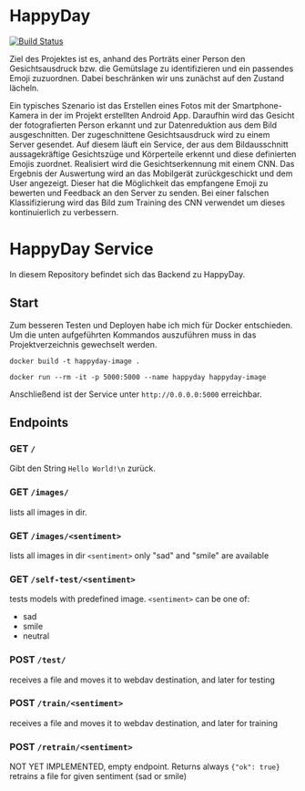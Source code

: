 # HappyDay
[![Build Status](https://travis-ci.com/ofesseler/happy-day-service.svg?token=XbzPwgk1rQCmoqtErPQz&branch=master)](https://travis-ci.com/ofesseler/happy-day-service)

Ziel des Projektes ist es, anhand des Porträts einer Person den Gesichtsausdruck bzw. die Gemütslage zu identifizieren und ein passendes Emoji zuzuordnen.
Dabei beschränken wir uns zunächst auf den Zustand lächeln.

Ein typisches Szenario ist das Erstellen eines Fotos mit der Smartphone-Kamera in der im Projekt erstellten Android App.
Daraufhin wird das Gesicht der fotografierten Person erkannt und zur Datenreduktion aus dem Bild ausgeschnitten.
Der zugeschnittene Gesichtsausdruck wird zu einem Server gesendet.
Auf diesem läuft ein Service, der aus dem Bildausschnitt aussagekräftige Gesichtszüge und Körperteile erkennt und diese definierten Emojis zuordnet.
Realisiert wird die Gesichtserkennung mit einem CNN.
Das Ergebnis der Auswertung wird an das Mobilgerät zurückgeschickt und dem User angezeigt.
Dieser hat die Möglichkeit das empfangene Emoji zu bewerten und Feedback an den Server zu senden.
Bei einer falschen Klassifizierung wird das Bild zum Training des CNN verwendet um dieses kontinuierlich zu verbessern.

# HappyDay Service

In diesem Repository befindet sich das Backend zu HappyDay.

## Start

Zum besseren Testen und Deployen habe ich mich für Docker entschieden.
Um die unten aufgeführten Kommandos auszuführen muss in das Projektverzeichnis gewechselt werden.

```
docker build -t happyday-image .

docker run --rm -it -p 5000:5000 --name happyday happyday-image
```

Anschließend ist der Service unter `http://0.0.0.0:5000` erreichbar.

## Endpoints

### GET `/`
Gibt den String `Hello World!\n` zurück.

### GET `/images/`
lists all images in dir.

### GET `/images/<sentiment>`
lists all images in dir `<sentiment>` only "sad" and "smile" are available

### GET `/self-test/<sentiment>`
tests models with predefined image. `<sentiment>` can be one of:
- sad
- smile
- neutral

### POST `/test/`
receives a file and moves it to webdav destination, and later for testing

### POST `/train/<sentiment>`
receives a file and moves it to webdav destination, and later for training

### POST `/retrain/<sentiment>`
NOT YET IMPLEMENTED, empty endpoint. Returns always `{"ok": true}`
retrains a file for given sentiment (sad or smile)

